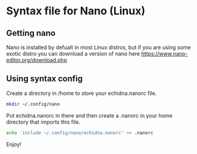# Syntax file for Nano (Linux)

## Getting nano
Nano is installed by defualt in most Linux distros, but if you are using some exotic distro you can download a version of nano here https://www.nano-editor.org/download.php
## Using syntax config

Create a directory in /home to store your echidna.nanorc file.

```bash
mkdir ~/.config/nano
```
Put echidna.nanorc in there and then create a .nanorc in your home directory that imports this file.

```bash
echo 'include ~/.config/nano/echidna.nanorc' >> .nanorc
```
Enjoy!

